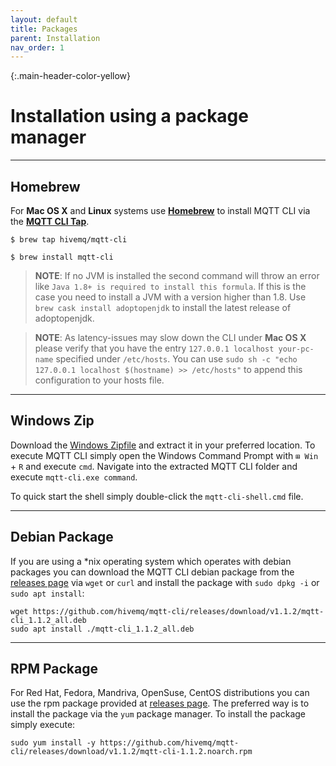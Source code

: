 ```yaml
---
layout: default
title: Packages
parent: Installation
nav_order: 1
---
```


{:.main-header-color-yellow}
# Installation using a package manager
*** 

## Homebrew
For **Mac OS X** and **Linux** systems use **[Homebrew](https://brew.sh/)** to install MQTT CLI via the **[MQTT CLI Tap](https://github.com/hivemq/homebrew-mqtt-cli)**.
```
$ brew tap hivemq/mqtt-cli
```
```
$ brew install mqtt-cli
```


> **NOTE**: If no JVM is installed the second command will throw an error like `Java 1.8+ is required to install this formula`. 
>If this is the case you need to install a JVM with a version higher than 1.8. Use `brew cask install adoptopenjdk` to install the latest release of adoptopenjdk.    

> **NOTE**: As latency-issues may slow down the CLI under **Mac OS X** please verify that you have the entry ``127.0.0.1 localhost your-pc-name`` specified under ``/etc/hosts``.
You can use ``sudo sh -c "echo 127.0.0.1 localhost $(hostname) >> /etc/hosts"`` to append this configuration to your hosts file.

***

## Windows Zip

Download the [Windows Zipfile](https://github.com/hivemq/mqtt-cli/releases/download/v1.1.2/mqtt-cli-1.1.2-win.zip) and extract it in your preferred location.
To execute MQTT CLI simply open the Windows Command Prompt with `⊞ Win` + `R` and execute `cmd`.
Navigate into the extracted MQTT CLI folder and execute `mqtt-cli.exe command`.

To quick start the shell simply double-click the `mqtt-cli-shell.cmd` file.

***

## Debian Package

If you are using a *nix operating system which operates with debian packages you can download the MQTT CLI debian package from the [releases page](https://github.com/hivemq/mqtt-cli/releases) via `wget` or `curl` 
and install the package with `sudo dpkg -i`  or `sudo apt install`:


``` 
wget https://github.com/hivemq/mqtt-cli/releases/download/v1.1.2/mqtt-cli_1.1.2_all.deb
sudo apt install ./mqtt-cli_1.1.2_all.deb
``` 

***

## RPM Package

For Red Hat, Fedora, Mandriva, OpenSuse, CentOS distributions you can use the rpm package provided at [releases page](https://github.com/hivemq/mqtt-cli/releases).
The preferred way is to install the package via the `yum` package manager. To install the package simply execute:

``` 
sudo yum install -y https://github.com/hivemq/mqtt-cli/releases/download/v1.1.2/mqtt-cli-1.1.2.noarch.rpm
```

